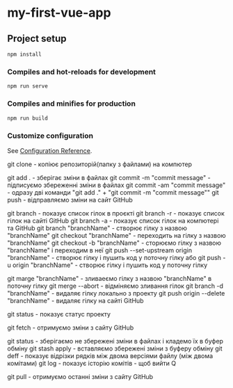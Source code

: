 # my-first-vue-app

## Project setup

```
npm install
```

### Compiles and hot-reloads for development

```
npm run serve
```

### Compiles and minifies for production

```
npm run build
```

### Customize configuration

See [Configuration Reference](https://cli.vuejs.org/config/).

git clone - копіює репозиторій(папку з файлами) на компютер

git add . - зберігає зміни в файлах
git commit -m "commit message" - підписуємо збереженні зміни в файлах
git commit -am "commit message" - одразу дві команди "git add ." + "git commit -m "commit message""
git push - відправляємо зміни на сайт GitHub

git branch - показує список гілок в проєкті
git branch -r - показує список гілок на сайті GitHub
git branch -a - показує список гілок на компютері та GitHub
git branch "branchName" - створює гілку з назвою "branchName"
git checkout "branchName" - переходить на гілку з назвою "branchName"
git checkout -b "branchName" - сторюємо гілку з назвою "branchName" і переходим в неї
git push --set-upstream origin "branchName" - створює гілку і пушить код у поточну гілку
або
git push -u origin "branchName" - створює гілку і пушить код у поточну гілку

git marge "branchName" - зливаеємо гілку з назвою "branchName" в поточну гілку
git merge --abort - відміняємо зливання гілок
git branch -d "branchName" - видаляє гілку локально з проекту
git push origin --delete "branchName" - видаляє гілку на сайті GitHub

git status - показує статус проекту

git fetch - отримуємо зміни з сайту GitHub

git status - зберігаємо не збережені зміни в файлах і кладемо їх в буфер обміну
git stash apply - вставляємо збережені зміни з буферу обміну
git deff - показує відрізки рядків між двома версіями файлу (між двома комітами)
git log - показує історію комітів - щоб вийти Q

git pull - отримуємо останні зміни з сайту GitHub
